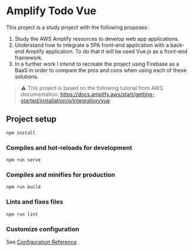 # Amplify Todo Vue

This project is a study project with the following proposes:

1. Study the AWS Amplify resources to develop web app applications.
2. Understand how to integrate a SPA front-end application with a back-end Amplify application. To do that it will be used Vue.js as a front-end framework.
3. In a further work I intend to recreate the project using Firebase as a BaaS in order to compare the pros and cons when using each of these solutions.

> ⚠ This project is based on the following tutorial from AWS documentation: https://docs.amplify.aws/start/getting-started/installation/q/integration/vue

## Project setup
```
npm install
```

### Compiles and hot-reloads for development
```
npm run serve
```

### Compiles and minifies for production
```
npm run build
```

### Lints and fixes files
```
npm run lint
```

### Customize configuration
See [Configuration Reference](https://cli.vuejs.org/config/).
